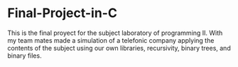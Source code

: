 # Final-Project-in-C
This is the final proyect for the subject laboratory of programming II. With my team mates made a simulation of a telefonic company applying the contents of the subject
using our own libraries, recursivity, binary trees, and binary files.
